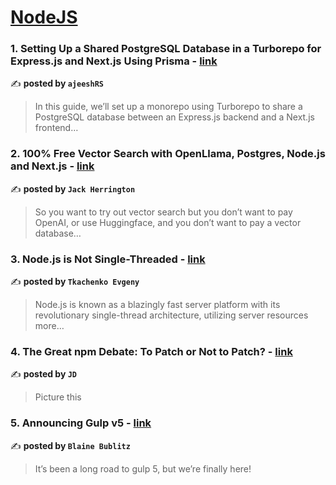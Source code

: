 
<h1><a href=https://medium.com/tag/nodejs/recommended target="_blank" rel="noopener noreferrer">NodeJS</a></h1>
<h3>1. Setting Up a Shared PostgreSQL Database in a Turborepo for Express.js and Next.js Using Prisma - <a href="https://medium.com/@ajeeshRS/setting-up-a-shared-postgresql-database-in-a-turborepo-for-express-js-and-next-js-using-prisma-a447d089237f" target="_blank" rel="noopener noreferrer">link</a></h3>

✍️ **posted by `ajeeshRS`**

<blockquote>In this guide, we’ll set up a monorepo using Turborepo to share a PostgreSQL database between an Express.js backend and a Next.js frontend…</blockquote>

<h3>2. 100% Free Vector Search with OpenLlama, Postgres, Node.js and Next.js - <a href="https://medium.com/javascript-in-plain-english/100-free-vector-search-with-openllama-postgres-nodejs-and-nextjs-e496856766f7" target="_blank" rel="noopener noreferrer">link</a></h3>

✍️ **posted by `Jack Herrington`**

<blockquote>So you want to try out vector search but you don’t want to pay OpenAI, or use Huggingface, and you don’t want to pay a vector database…</blockquote>

<h3>3. Node.js is Not Single-Threaded - <a href="https://medium.com/@tkachenko.hello/node-js-is-not-single-threaded-1383594dbd17" target="_blank" rel="noopener noreferrer">link</a></h3>

✍️ **posted by `Tkachenko Evgeny`**

<blockquote>Node.js is known as a blazingly fast server platform with its revolutionary single-thread architecture, utilizing server resources more…</blockquote>

<h3>4. The Great npm Debate: To Patch or Not to Patch? - <a href="https://medium.com/@doctopus/the-great-npm-debate-to-patch-or-not-to-patch-3debd0cdf1c7" target="_blank" rel="noopener noreferrer">link</a></h3>

✍️ **posted by `JD`**

<blockquote>Picture this</blockquote>

<h3>5. Announcing Gulp v5 - <a href="https://medium.com/gulpjs/announcing-gulp-v5-c67d077dbdb7" target="_blank" rel="noopener noreferrer">link</a></h3>

✍️ **posted by `Blaine Bublitz`**

<blockquote>It’s been a long road to gulp 5, but we’re finally here!</blockquote>

